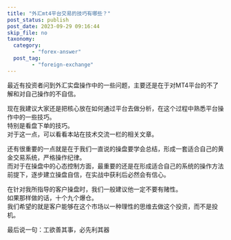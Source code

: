 ```yaml
---
title: "外汇mt4平台交易的技巧有哪些？"
post_status: publish
post_date: 2023-09-29 09:16:44
skip_file: no
taxonomy:
  category:
        - "forex-answer"
  post_tag:
        - "foreign-exchange"
---
```


最近有投资者问到外汇实盘操作中的一些问题，主要还是在于对MT4平台的不了解和对自己操作的不自信。

现在我建议大家还是把核心放在如何通过平台去做分析，在这个过程中熟悉平台操作中的一些技巧。  
特别是看盘下单的技巧。  
对于这一点，可以看看本站在技术交流一栏的相关文章。

还有很重要的一点就是在于我们一直说的操盘要学会总结，形成一套适合自己的黄金交易系统，严格操作纪律。  
而对于在操盘中的心态控制方面，最重要的还是在形成适合自己的系统的操作方法前提下，逐步建立操盘自信，在实战中获利后必然会有信心。

在针对我所指导的客户操盘时，我们一般建议他一定不要有赌性。  
如果那样做的话，十个九个爆仓。  
我们希望的就是客户能够在这个市场以一种理性的思维去做这个投资，而不是投机。

最后说一句：工欲善其事，必先利其器
